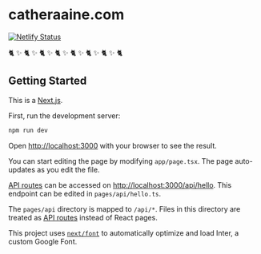 # catheraaine.com

[![Netlify Status](https://api.netlify.com/api/v1/badges/5938f1ed-8991-44d5-beea-15756c7d75c3/deploy-status)](https://app.netlify.com/sites/blissful-neumann-c57c57/deploys)

🐈 ✨ 🐈 ✨ 🐈 ✨ 🐈 ✨ 🐈 ✨ 🐈 ✨ 🐈 ✨ 🐈
## Getting Started

This is a [Next.js](https://nextjs.org/).

First, run the development server:

```bash
npm run dev
```

Open [http://localhost:3000](http://localhost:3000) with your browser to see the result.

You can start editing the page by modifying `app/page.tsx`. The page auto-updates as you edit the file.

[API routes](https://nextjs.org/docs/api-routes/introduction) can be accessed on [http://localhost:3000/api/hello](http://localhost:3000/api/hello). This endpoint can be edited in `pages/api/hello.ts`.

The `pages/api` directory is mapped to `/api/*`. Files in this directory are treated as [API routes](https://nextjs.org/docs/api-routes/introduction) instead of React pages.

This project uses [`next/font`](https://nextjs.org/docs/basic-features/font-optimization) to automatically optimize and load Inter, a custom Google Font.
